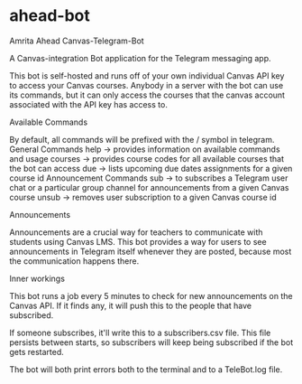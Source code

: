 # ahead-bot
Amrita Ahead Canvas-Telegram-Bot

A Canvas-integration Bot application for the Telegram messaging app.

This bot is self-hosted and runs off of your own individual Canvas API key to access your Canvas courses. Anybody in a server with the bot can use its commands, but it can only access the courses that the canvas account associated with the API key has access to.


Available Commands

By default, all commands will be prefixed with the / symbol in telegram.
    General Commands
        help -> provides information on available commands and usage
        courses -> provides course codes for all available courses that the bot can access
        due -> lists upcoming due dates assignments for a given course id
    Announcement Commands
        sub -> to subscribes a Telegram user chat or a particular group channel for announcements from a given Canvas course 
        unsub -> removes user subscription to a given Canvas course id

Announcements

Announcements are a crucial way for teachers to communicate with students using Canvas LMS. This bot provides a way for users to see announcements in Telegram itself whenever they are posted, because most the communication happens there.

Inner workings

This bot runs a job every 5 minutes to check for new announcements on the Canvas API. If it finds any, it will push this to the people that have subscribed.

If someone subscribes, it'll write this to a subscribers.csv file. This file persists between starts, so subscribers will keep being subscribed if the bot gets restarted.

The bot will both print errors both to the terminal and to a TeleBot.log file.